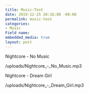 ```yaml
---
title: Music-Test
date: 2019-12-25 20:16:00 -08:00
permalink: music-test
categories:
- Music
Field name: 
embedded_media: true
layout: post
---
```


Nightcore - No Music

/uploads/Nightcore_-_No_Music.mp3

Nightcore - Dream Girl

/uploads/Nightcore_-_Dream_Girl.mp3
